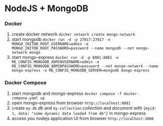 # NodeJS + MongoDB

### Docker

1. create docker network `docker network create mongo-network `
2. start mongodb `docker run -d -p 27017:27017 -e MONGO_INITDB_ROOT_USERNAME=admin -e MONGO_INITDB_ROOT_PASSWORD=password --name mongodb --net mongo-network mongo`
3. start mongo-express `docker run -d -p 8081:8081 -e ME_CONFIG_MONGODB_ADMINUSERNAME=admin -e ME_CONFIG_MONGODB_ADMINPASSWORD=password --net mongo-network --name mongo-express -e ME_CONFIG_MONGODB_SERVER=mongodb mongo-express`

### Docker Compose

1. start mongodb and mongo-express `docker compose -f docker-compose.yaml up`
2. open mongo-express from browser `http://localhost:8081`
3. create `my-db` _db_ and `my-collection` _collection_ and _document_ with `{myid: 1, data: "some dynamic data loaded from db"}` in mongo-express
4. access you nodejs application UI from browser `http://localhost:3000`   
